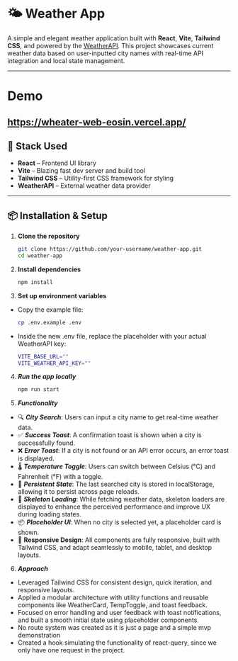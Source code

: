 # 🌤️ Weather App

A simple and elegant weather application built with **React**, **Vite**, **Tailwind CSS**, and powered by the [WeatherAPI](https://www.weatherapi.com/). This project showcases current weather data based on user-inputted city names with real-time API integration and local state management.

---
# Demo
https://wheater-web-eosin.vercel.app/
---

## 🚀 Stack Used

- **React** – Frontend UI library
- **Vite** – Blazing fast dev server and build tool
- **Tailwind CSS** – Utility-first CSS framework for styling
- **WeatherAPI** – External weather data provider

---

## 📦 Installation & Setup

1. **Clone the repository**
   ```bash
   git clone https://github.com/your-username/weather-app.git
   cd weather-app

2. **Install dependencies**
    ```bash
   npm install

3. **Set up environment variables**
- Copy the example file:
    ```bash
   cp .env.example .env

- Inside the new .env file, replace the placeholder with your actual WeatherAPI key:
    ```bash
    VITE_BASE_URL=""
    VITE_WEATHER_API_KEY=""

4. ***Run the app locally***
    ```bash
    npm run start


5. ***Functionality***
- 🔍 ***City Search***: Users can input a city name to get real-time weather data.
- ✅ ***Success Toast***: A confirmation toast is shown when a city is successfully found.
- ❌ ***Error Toast***: If a city is not found or an API error occurs, an error toast is displayed.
- 🌡️ ***Temperature Toggle***: Users can switch between Celsius (°C) and Fahrenheit (°F) with a toggle.
- 💾 ***Persistent State***: The last searched city is stored in localStorage, allowing it to persist across page reloads.
- 🦴 ***Skeleton Loading***: While fetching weather data, skeleton loaders are displayed to enhance the perceived performance and improve UX during loading states.
- 📦 ***Placeholder UI***: When no city is selected yet, a placeholder card is shown.
- 📱 **Responsive Design**: All components are fully responsive, built with Tailwind CSS, and adapt seamlessly to mobile, tablet, and desktop layouts.

6. ***Approach***
- Leveraged Tailwind CSS for consistent design, quick iteration, and responsive layouts.
- Applied a modular architecture with utility functions and reusable components like WeatherCard, TempToggle, and toast feedback.
- Focused on error handling and user feedback with toast notifications, and built a smooth initial state using placeholder components.
- No route system was created as it is just a page and a simple mvp demonstration
- Created a hook simulating the functionality of react-query, since we only have one request in the project.